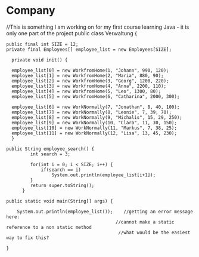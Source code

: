 # Company
//This is something I am working on for my first course learning Java - it is only one part of the project 
public class Verwaltung {

	public final int SIZE = 12;
	private final Employees[] employee_list = new Employees[SIZE];
	
	  private void init() {
	  
	  employee_list[0] = new WorkfromHome(1, "Johann", 990, 120);
	  employee_list[1] = new WorkfromHome(2, "Maria", 880, 90);
	  employee_list[2] = new WorkfromHome(3, "Georg", 1200, 220);
	  employee_list[3] = new WorkfromHome(4, "Anna", 2200, 110);
	  employee_list[4] = new WorkfromHome(5, "Leo", 1300, 80);
	  employee_list[5] = new WorkfromHome(6, "Catharina", 2000, 300);
	  
	  employee_list[6] = new WorkNormally(7, "Jonathan", 8, 40, 100);
	  employee_list[7] = new WorkNormally(8, "Leonie", 7, 39, 70);
	  employee_list[8] = new WorkNormally(9, "Michalis", 15, 29, 250);
	  employee_list[9] = new WorkNormally(10, "Clara", 11, 30, 150);
	  employee_list[10] = new WorkNormally(11, "Markus", 7, 38, 25);
	  employee_list[11] = new WorkNormally(12, "Lisa", 13, 45, 230); 
	  } 
	
	public String employee_search() {	 
			 int search = 3;
			 
			 for(int i = 0; i < SIZE; i++) {
				 if(search == i)
					 System.out.println(employee_list[i+1]);					 
			 }			 
			 return super.toString();  
		  }
	
	public static void main(String[] args) {
		
		System.out.println(employee_list());    //getting an error message here:
                                             //cannot make a static reference to a non static method
                                              //what would be the easiest way to fix this?
		
	}
